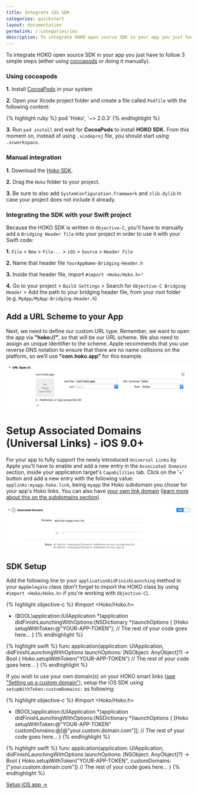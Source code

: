 ```yaml
---
title: Integrate iOS SDK
categories: quickstart
layout: documentation
permalink: /:categories/ios
description: To integrate HOKO open source SDK in your app you just have to follow 3 simple steps (either using cocoapods or doing it manually).
---
```


To integrate HOKO open source SDK in your app you just have to follow 3 simple steps (either using
[cocoapods][cocoapods] or doing it manually).

### Using cocoapods

**1.** Install [CocoaPods][cocoapods] in your system

**2.** Open your Xcode project folder and create a file called `Podfile` with the following content:

{% highlight ruby %}
pod 'Hoko', '~> 2.0.3'
{% endhighlight %}

**3.** Run `pod install` and wait for **CocoaPods** to install **HOKO SDK**. From this moment on, instead of using `.xcodeproj` file, you should start using `.xcworkspace`.

### Manual integration

**1.** Download the [Hoko SDK](https://github.com/hokolinks/hoko-ios/archive/master.zip).

**2.** Drag the `Hoko` folder to your project.

**3.** Be sure to also add `SystemConfiguration.framework` and `zlib.dylib` in case your project does not include it already.

### Integrating the SDK with your Swift project

Because the HOKO SDK is written in `Objective-C`, you'll have to manually add a `Bridging Header file` into your project in order to use it with your Swift code:

**1.** `File` > `New` > `File...` > `iOS` > `Source` > `Header File`

**2.** Name that header file `YourAppName-Bridging-Header.h`

**3.** Inside that header file, import `#import <Hoko/Hoko.h>"`

**4.** Go to your project > `Build Settings` > Search for `Objective-C Bridging Header` > Add the path to your bridging header file, from your root folder (e.g. `MyApp/MyApp-Bridging-Header.h`)

## Add a URL Scheme to your App

Next, we need to define our custom URL type. Remember, we want to open the app via **"hoko://"**, so that will be our URL scheme. We also need to assign an unique identifier to the scheme. Apple recommends that you use reverse DNS notation to ensure that there are no name collisions on the platform, so we’ll use **"com.hoko.app"** for this example.

![URL Scheme](/assets/images/ios_url_schemes.png)

# Setup Associated Domains (Universal Links) - **iOS 9.0+**

For your app to fully support the newly introduced `Universal Links` by Apple you'll have to enable and add a new entry in the `Associated Domains` section, inside your application target's `Capabilities` tab. Click on the '+' button and add a new entry with the following value: `applinks:myapp.hoko.link`, being `myapp` the Hoko subdomain you chose for your app's Hoko links. You can also have <u>your own link domain</u> ([learn more about this on the subdomains section](http://support.hokolinks.com/why-do-i-need-a-subdomain/)).

![URL Scheme](/assets/images/associated-domains.png)

## SDK Setup

Add the following line to your `applicationDidFinishLaunching` method in your `AppDelegate` class (don't forget to import the HOKO class by using `#import <Hoko/Hoko.h>` if you're working with `Objective-C`).

{% highlight objective-c %}
#import <Hoko/Hoko.h>

- (BOOL)application:(UIApplication *)application
  didFinishLaunchingWithOptions:(NSDictionary *)launchOptions {
  [Hoko setupWithToken:@"YOUR-APP-TOKEN"];
  // The rest of your code goes here...
}
{% endhighlight %}

{% highlight swift %}
func application(application: UIApplication,
    didFinishLaunchingWithOptions launchOptions: [NSObject: AnyObject]?) -> Bool {
  Hoko.setupWithToken("YOUR-APP-TOKEN")
  // The rest of your code goes here...
}
{% endhighlight %}

If you wish to use your own domain(s) on your HOKO smart links ([see "Setting up a custom domain"](http://support.hokolinks.com/setting-up-a-custom-domain/)), setup the iOS SDK using `setupWithToken:customDomains:` as following:

{% highlight objective-c %}
#import <Hoko/Hoko.h>

- (BOOL)application:(UIApplication *)application
  didFinishLaunchingWithOptions:(NSDictionary *)launchOptions {
  [Hoko setupWithToken:@"YOUR-APP-TOKEN"
         customDomains:@[@"your.custom.domain.com"]];
  // The rest of your code goes here...
}
{% endhighlight %}

{% highlight swift %}
func application(application: UIApplication,
    didFinishLaunchingWithOptions launchOptions: [NSObject: AnyObject]?) -> Bool {
  Hoko.setupWithToken("YOUR-APP-TOKEN",
      customDomains: ["your.custom.domain.com"])
  // The rest of your code goes here...
}
{% endhighlight %}

[cocoapods]: http://cocoapods.org/ "Cocoapods website"


<a href="http://support.hokolinks.com/ios/ios-setup/" class="btn-next">Setup iOS app &#8594;</a>
